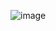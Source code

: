 ![image](https://github.com/pabloDYEL/ESTATICA-43/assets/116923433/6f5ebd71-62da-4c95-9b52-85b0124510a4)
